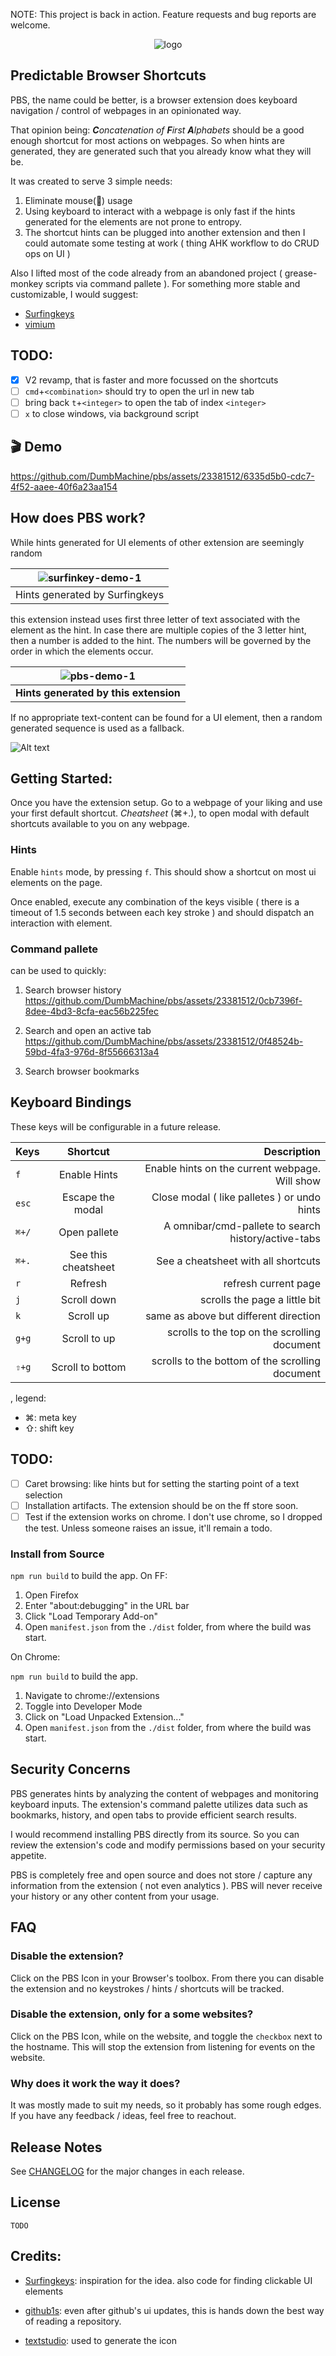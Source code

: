NOTE: This project is back in action. Feature requests and bug reports are welcome.

<div align="center">
<img src="public/pbs-abstract.png" alt="logo"/>
<!-- <h1><b>P</b>redictable <b>B</b>rowser <b>S</b>hortcuts</h1> -->
</div>

## Predictable Browser Shortcuts

PBS, the name could be better, is a browser extension does keyboard navigation / control of webpages in an opinionated way.

That opinion being: _**C**oncatenation of **F**irst **A**lphabets_ should be a good enough shortcut for most actions on webpages. So when hints are generated, they are generated such that you already know what they will be.

It was created to serve 3 simple needs:

1. Eliminate mouse(🐁) usage
2. Using keyboard to interact with a webpage is only fast if the hints generated for the elements are not prone to entropy.
3. The shortcut hints can be plugged into another extension and then I could automate some testing at work ( thing AHK workflow to do CRUD ops on UI )

Also I lifted most of the code already from an abandoned project ( grease-monkey scripts via command pallete ). For something more stable and customizable, I would suggest:

- [Surfingkeys](https://github.com/brookhong/Surfingkeys)
- [vimium](https://github.com/philc/vimium)

## TODO:

- [x] V2 revamp, that is faster and more focussed on the shortcuts
- [ ] `cmd`+`<combination>` should try to open the url in new tab
- [ ] bring back `t`+`<integer>` to open the tab of index `<integer>`
- [ ] `x` to close windows, via background script

## 🎬 Demo

https://github.com/DumbMachine/pbs/assets/23381512/6335d5b0-cdc7-4f52-aaee-40f6a23aa154

## How does PBS work?

While hints generated for UI elements of other extension are seemingly random

| ![surfinkey-demo-1](/assets/image.png) |
| :------------------------------------: |
|     Hints generated by Surfingkeys     |

this extension instead uses first three letter of text associated with the element as the hint.
In case there are multiple copies of the 3 letter hint, then a number is added to the hint. The numbers will be governed by the order in which the elements occur.

|  ![pbs-demo-1](/assets/image-1.png)   |
| :-----------------------------------: |
| **Hints generated by this extension** |

If no appropriate text-content can be found for a UI element, then a random generated sequence is used as a fallback.

![Alt text](/assets/random-gen.png)

## Getting Started:

Once you have the extension setup. Go to a webpage of your liking and use your first default shortcut.
_Cheatsheet_ (⌘+.), to open modal with default shortcuts available to you on any webpage.

<!-- TODO: Image example -->

<!-- hints tutorial -->

### Hints

Enable `hints` mode, by pressing `f`. This should show a shortcut on most ui elements on the page.

<!-- TODO: Image example -->

Once enabled, execute any combination of the keys visible ( there is a timeout of 1.5 seconds between each key stroke ) and should dispatch an interaction with element.

<!-- pallete tutorial -->

### Command pallete

can be used to quickly:

1. Search browser history
   https://github.com/DumbMachine/pbs/assets/23381512/0cb7396f-8dee-4bd3-8cfa-eac56b225fec

2. Search and open an active tab
   https://github.com/DumbMachine/pbs/assets/23381512/0f48524b-59bd-4fa3-976d-8f55666313a4

3. Search browser bookmarks

<!-- TODO: Image example -->

## Keyboard Bindings

These keys will be configurable in a future release.

| Keys  |      Shortcut       |                                         Description |
| ----- | :-----------------: | --------------------------------------------------: |
| `f`   |    Enable Hints     |      Enable hints on the current webpage. Will show |
| `esc` |  Escape the modal   |         Close modal ( like palletes ) or undo hints |
| `⌘+/` |    Open pallete     | A omnibar/cmd-pallete to search history/active-tabs |
| `⌘+.` | See this cheatsheet |                 See a cheatsheet with all shortcuts |
| `r`   |       Refresh       |                                refresh current page |
| `j`   |     Scroll down     |                       scrolls the page a little bit |
| `k`   |      Scroll up      |               same as above but different direction |
| `g+g` |    Scroll to up     |        scrolls to the top on the scrolling document |
| `⇧+g` |  Scroll to bottom   |     scrolls to the bottom of the scrolling document |

, legend:

- ⌘: meta key
- ⇧: shift key

## TODO:

- [ ] Caret browsing: like hints but for setting the starting point of a text selection
- [ ] Installation artifacts. The extension should be on the ff store soon.
- [ ] Test if the extension works on chrome. I don't use chrome, so I dropped the test. Unless someone raises an issue, it'll remain a todo.

<!-- ## Installation:

- Firefox 🦊:
- Others: being a FF user, it's what I've used the most. Haven't tested much on chromium-based browsers. -->

### Install from Source

<!-- `npm run build:ff` to build the app. -->

`npm run build` to build the app.
On FF:

1. Open Firefox
2. Enter "about:debugging" in the URL bar
3. Click "Load Temporary Add-on"
4. Open `manifest.json` from the `./dist` folder, from where the build was start.

On Chrome:

<!-- `npm run build:chrome` to build the app. -->

`npm run build` to build the app.

1. Navigate to chrome://extensions
2. Toggle into Developer Mode
3. Click on "Load Unpacked Extension..."
4. Open `manifest.json` from the `./dist` folder, from where the build was start.

## Security Concerns

PBS generates hints by analyzing the content of webpages and monitoring keyboard inputs. The extension's command palette utilizes data such as bookmarks, history, and open tabs to provide efficient search results.

I would recommend installing PBS directly from its source. So you can review the extension's code and modify permissions based on your security appetite.

PBS is completely free and open source and does not store / capture any information from the extension ( not even analytics ). PBS will never receive your history or any other content from your usage.

## FAQ

### Disable the extension?

Click on the PBS Icon in your Browser's toolbox. From there you can disable the extension and no keystrokes / hints / shortcuts will be tracked.

### Disable the extension, only for a some websites?

Click on the PBS Icon, while on the website, and toggle the `checkbox` next to the hostname.
This will stop the extension from listening for events on the website.

### Why does it work the way it does?

It was mostly made to suit my needs, so it probably has some rough edges. If you have any feedback / ideas, feel free to reachout.

## Release Notes

See [CHANGELOG](https://www.youtube.com/watch?v=dQw4w9WgXcQ) for the major changes in each release.

## License

`TODO`

## Credits:

- [Surfingkeys](https://github1s.com/brookhong/Surfingkeys): inspiration for the idea. also code for finding clickable UI elements

- [github1s](https://github1s.com/): even after github's ui updates, this is hands down the best way of reading a repository.

- [textstudio](https://www.textstudio.com): used to generate the icon
